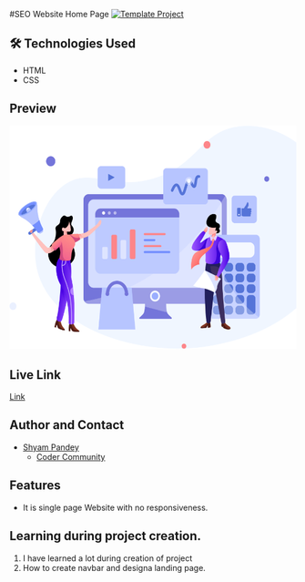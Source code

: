 #SEO Website Home Page  [![Template Project](https://img.shields.io/badge/Technologies%20-HTML%2FCSS-brightgreen)](http://www.gnu.org/licenses/agpl-3.0)


## 🛠 Technologies Used
  - HTML 
  - CSS
  
## Preview
![See Preview](./img4.png)

## Live Link
[Link](https://super-klepon-7150ed.netlify.app)

## Author and Contact
- [Shyam Pandey](https://github.com/Shyam-Pandey)
    - [Coder Community]()

## Features
- It is single page Website with no responsiveness.

## Learning during project creation.
1. I have learned a lot during creation of project
2. How to create navbar and designa landing page.
